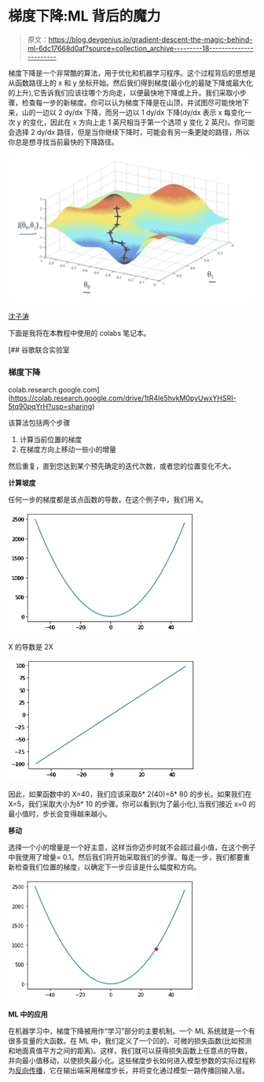 # 梯度下降:ML 背后的魔力

> 原文：<https://blog.devgenius.io/gradient-descent-the-magic-behind-ml-6dc17668d0af?source=collection_archive---------18----------------------->

梯度下降是一个非常酷的算法，用于优化和机器学习程序。这个过程背后的思想是从函数路径上的 x 和 y 坐标开始。然后我们得到梯度(最小化的最陡下降或最大化的上升),它告诉我们应该往哪个方向走，以便最快地下降或上升。我们采取小步骤，检查每一步的新梯度。你可以认为梯度下降是在山顶，并试图尽可能快地下来，山的一边以 2 dy/dx 下降，而另一边以 1 dy/dx 下降(dy/dx 表示 x 每变化一次 y 的变化，因此在 x 方向上走 1 英尺相当于第一个选项 y 变化 2 英尺)。你可能会选择 2 dy/dx 路径，但是当你继续下降时，可能会有另一条更陡的路径，所以你总是想寻找当前最快的下降路径。

![](img/39cd5d3e189ef6161c99845fbfbc818e.png)

[沈子涛](https://zitaoshen.rbind.io/project/optimization/1-min-of-machine-learning-gradient-decent/)

下面是我将在本教程中使用的 colabs 笔记本。

[](https://colab.research.google.com/drive/1tR4Ie5hvkM0pyUwxYHSRI-5tq90pqYrH?usp=sharing) [## 谷歌联合实验室

### 梯度下降

colab.research.google.com](https://colab.research.google.com/drive/1tR4Ie5hvkM0pyUwxYHSRI-5tq90pqYrH?usp=sharing) 

该算法包括两个步骤

1.  计算当前位置的梯度
2.  在梯度方向上移动一些小的增量

然后重复，直到您达到某个预先确定的迭代次数，或者您的位置变化不大。

**计算坡度**

任何一步的梯度都是该点函数的导数，在这个例子中，我们用 X。

![](img/268498b8fe9a679a2f63096f09d4749e.png)

X 的导数是 2X

![](img/e51fbda1186e0d4b93d167a05c0671da.png)

因此，如果函数中的 X=40，我们应该采取δ* 2(40)=δ* 80 的步长。如果我们在 X=5，我们采取大小为δ* 10 的步骤。你可以看到(为了最小化),当我们接近 x=0 的最小值时，步长会变得越来越小。

**移动**

选择一个小的增量是一个好主意，这样当你迈步时就不会超过最小值，在这个例子中我使用了增量= 0.1。然后我们将开始采取我们的步骤。每走一步，我们都要重新检查我们位置的梯度，以确定下一步应该是什么幅度和方向。

![](img/5f0513c34627a62ac043a1a60fe5c782.png)

**ML 中的应用**

在机器学习中，梯度下降被用作“学习”部分的主要机制。一个 ML 系统就是一个有很多变量的大函数。在 ML 中，我们定义了一个凹的、可微的损失函数(比如预测和地面真值平方之间的距离)。这样，我们就可以获得损失函数上任意点的导数，并向最小值移动，以使损失最小化。这些梯度步长如何进入模型参数的实际过程称为[反向传播](https://en.wikipedia.org/wiki/Backpropagation)，它在输出端采用梯度步长，并将变化通过模型一路传播回输入层。